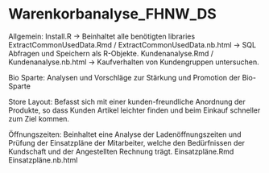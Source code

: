 # Warenkorbanalyse_FHNW_DS

Allgemein: 
	Install.R -> Beinhaltet alle benötigten libraries
	ExtractCommonUsedData.Rmd / ExtractCommonUsedData.nb.html -> SQL Abfragen und Speichern als R-Objekte.
	Kundenanalyse.Rmd / Kundenanalyse.nb.html -> Kaufverhalten von Kundengruppen untersuchen.
	
Bio Sparte: Analysen und Vorschläge zur Stärkung und Promotion der Bio-Sparte 

Store Layout: Befasst sich mit einer kunden-freundliche Anordnung der Produkte, so dass Kunden Artikel leichter finden und
beim Einkauf schneller zum Ziel kommen.

Öffnungszeiten: Beinhaltet eine Analyse der Ladenöffnungszeiten und Prüfung der Einsatzpläne der Mitarbeiter, welche
den Bedürfnissen der Kundschaft und der Angestellten Rechnung trägt.
	Einsatzpläne.Rmd
	Einsatzpläne.nb.html
